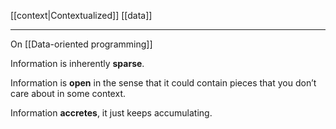 [[context|Contextualized]] [[data]]

---

On [[Data-oriented programming]]

Information is inherently **sparse**.

Information is **open** in the sense that it could contain pieces that you don’t care about in some context.

Information **accretes**, it just keeps accumulating.
